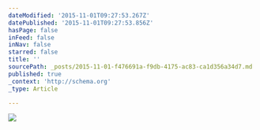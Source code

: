 ```yaml
---
dateModified: '2015-11-01T09:27:53.267Z'
datePublished: '2015-11-01T09:27:53.856Z'
hasPage: false
inFeed: false
inNav: false
starred: false
title: ''
sourcePath: _posts/2015-11-01-f476691a-f9db-4175-ac83-ca1d356a34d7.md
published: true
_context: 'http://schema.org'
_type: Article

---
```

![](https://the-grid-user-content.s3-us-west-2.amazonaws.com/e267f87f-9f3f-4efe-aea8-e738abad9670.jpg)